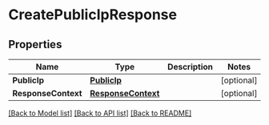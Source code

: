 # CreatePublicIpResponse

## Properties

Name | Type | Description | Notes
------------ | ------------- | ------------- | -------------
**PublicIp** | [**PublicIp**](PublicIp.md) |  | [optional] 
**ResponseContext** | [**ResponseContext**](ResponseContext.md) |  | [optional] 

[[Back to Model list]](../README.md#documentation-for-models) [[Back to API list]](../README.md#documentation-for-api-endpoints) [[Back to README]](../README.md)


